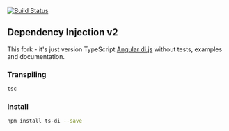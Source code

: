 [![Build Status](https://travis-ci.org/KostyaTretyak/ts-di.png?branch=master)](https://travis-ci.org/KostyaTretyak/ts-di)

## Dependency Injection v2

This fork - it's just version TypeScript [Angular di.js](https://github.com/angular/di.js) without tests, examples and documentation.

### Transpiling

```bash
tsc
```

### Install

```bash
npm install ts-di --save
```